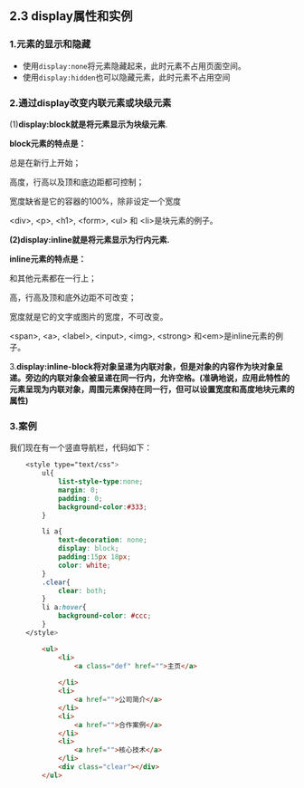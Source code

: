## 2.3 display属性和实例

### 1.元素的显示和隐藏

* 使用`display:none`将元素隐藏起来，此时元素不占用页面空间。
* 使用`display:hidden`也可以隐藏元素，此时元素不占用空间

### 2.通过display改变内联元素或块级元素

\(1\)**display:block就是将元素显示为块级元素**.

**block元素的特点是：**

总是在新行上开始；

高度，行高以及顶和底边距都可控制；

宽度缺省是它的容器的100%，除非设定一个宽度

&lt;div&gt;, &lt;p&gt;, &lt;h1&gt;, &lt;form&gt;, &lt;ul&gt; 和 &lt;li&gt;是块元素的例子。

**\(2\)display:inline就是将元素显示为行内元素.**

**inline元素的特点是：**

和其他元素都在一行上；

高，行高及顶和底外边距不可改变；

宽度就是它的文字或图片的宽度，不可改变。

&lt;span&gt;, &lt;a&gt;, &lt;label&gt;, &lt;input&gt;, &lt;img&gt;, &lt;strong&gt; 和&lt;em&gt;是inline元素的例子。

3.**display:inline-block将对象呈递为内联对象，但是对象的内容作为块对象呈递。旁边的内联对象会被呈递在同一行内，允许空格。\(准确地说，应用此特性的元素呈现为内联对象，周围元素保持在同一行，但可以设置宽度和高度地块元素的属性\)**

### 3.案例

我们现在有一个竖直导航栏，代码如下：

```css
	<style type="text/css">
		ul{
			list-style-type:none; 
			margin: 0;
			padding: 0;
			background-color:#333;
		}

		li a{
			text-decoration: none;
			display: block;
			padding:15px 18px;
			color: white;
		}
		.clear{
			clear: both;
		}
		li a:hover{
			background-color: #ccc;
		}
	</style>
```

```html
		<ul>
			<li>
				<a class="def" href="">主页</a>
				
			</li>
			<li>
				<a href="">公司简介</a>
			</li>
			<li>
				<a href="">合作案例</a>
			</li>
			<li>
				<a href="">核心技术</a>
			</li>
			<div class="clear"></div>
		</ul>
```




